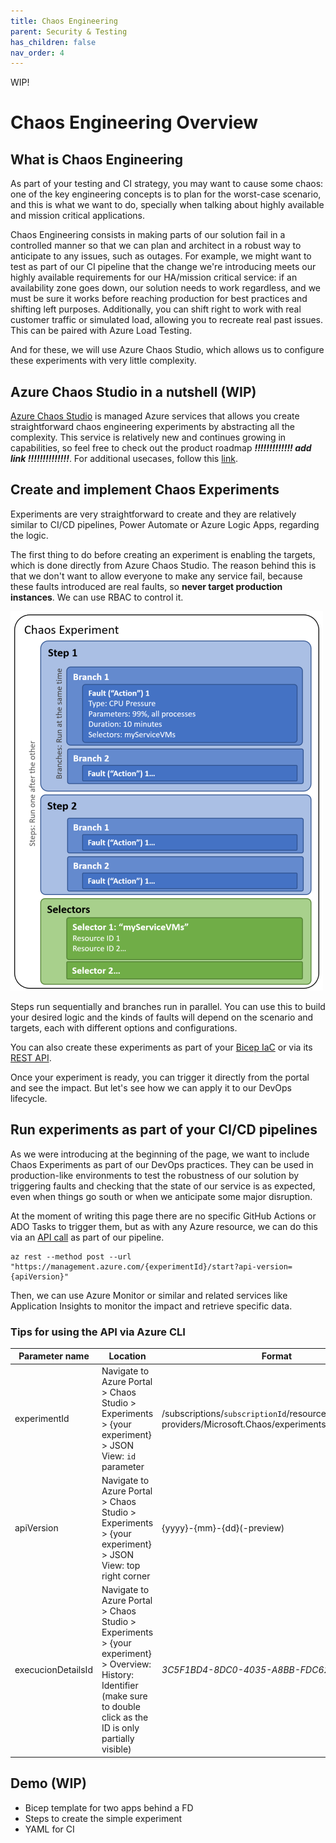 ```yaml
---
title: Chaos Engineering
parent: Security & Testing
has_children: false
nav_order: 4
---
```

WIP!

# Chaos Engineering Overview

## What is Chaos Engineering
As part of your testing and CI strategy, you may want to cause some chaos: one of the key engineering concepts is to plan for the worst-case scenario, and this is what we want to do, specially when talking about highly available and mission critical applications. 

Chaos Engineering consists in making parts of our solution fail in a controlled manner so that we can plan and architect in a robust way to anticipate to any issues, such as outages. For example, we might want to test as part of our CI pipeline that the change we're introducing meets our highly available requirements for our HA/mission critical service: if an availability zone goes down, our solution needs to work regardless, and we must be sure it works before reaching production for best practices and shifting left purposes. Additionally, you can shift right to work with real customer traffic or simulated load, allowing you to recreate real past issues. This can be paired with Azure Load Testing.

And for these, we will use Azure Chaos Studio, which allows us to configure these experiments with very little complexity.

## Azure Chaos Studio in a nutshell (WIP)
[Azure Chaos Studio](https://learn.microsoft.com/en-US/azure/chaos-studio/chaos-studio-overview) is managed Azure services that allows you create straightforward chaos engineering experiments by abstracting all the complexity. This service is relatively new and continues growing in capabilities, so feel free to check out the product roadmap ***!!!!!!!!!!!!! add link !!!!!!!!!!!!!!***. For additional usecases, follow this [link](https://learn.microsoft.com/en-us/azure/chaos-studio/chaos-studio-overview#chaos-studio-scenarios).

## Create and implement Chaos Experiments
Experiments are very straightforward to create and they are relatively similar to CI/CD pipelines, Power Automate or Azure Logic Apps, regarding the logic.

The first thing to do before creating an experiment is enabling the targets, which is done directly from Azure Chaos Studio. The reason behind this is that we don't want to allow everyone to make any service fail, because these faults introduced are real faults, so **never target production instances**. We can use RBAC to control it.

![Chaos Engineering Experiment](./assets/chaos-eng-experiment.png)

Steps run sequentially and branches run in parallel. You can use this to build your desired logic and the kinds of faults will depend on the scenario and targets, each with different options and configurations. 

You can also create these experiments as part of your [Bicep IaC](https://learn.microsoft.com/en-us/azure/chaos-studio/chaos-studio-bicep?tabs=CLI) or via its [REST API](https://learn.microsoft.com/en-us/azure/chaos-studio/chaos-studio-samples-rest-api).

Once your experiment is ready, you can trigger it directly from the portal and see the impact. But let's see how we can apply it to our DevOps lifecycle.

## Run experiments as part of your CI/CD pipelines
As we were introducing at the beginning of the page, we want to include Chaos Experiments as part of our DevOps practices. They can be used in production-like environments to test the robustness of our solution by triggering faults and checking that the state of our service is as expected, even when things go south or when we anticipate some major disruption.

At the moment of writing this page there are no specific GitHub Actions or ADO Tasks to trigger them, but as with any Azure resource, we can do this via an [API call](https://learn.microsoft.com/en-us/azure/chaos-studio/chaos-studio-samples-rest-api#start-an-experiment) as part of our pipeline.

```azurecli
az rest --method post --url "https://management.azure.com/{experimentId}/start?api-version={apiVersion}"
```
Then, we can use Azure Monitor or similar and related services like Application Insights to monitor the impact and retrieve specific data.

### Tips for using the API via Azure CLI
|Parameter name|Location|Format|
|--|--|--|
|experimentId|Navigate to Azure Portal > Chaos Studio > Experiments > {your experiment} > JSON View: `id` parameter| /subscriptions/`subscriptionId`/resourceGroups/`rgName`/ providers/Microsoft.Chaos/experiments/`experimentName`
|apiVersion|Navigate to Azure Portal > Chaos Studio > Experiments > {your experiment} > JSON View: top right corner| {yyyy}-{mm}-{dd}(-preview)
|execucionDetailsId|Navigate to Azure Portal > Chaos Studio > Experiments > {your experiment} > Overview: History: Identifier (make sure to double click as the ID is only partially visible)|*3C5F1BD4-8DC0-4035-A8BB-FDC6215D7FD9*|

## Demo (WIP)
- Bicep template for two apps behind a FD
- Steps to create the simple experiment
- YAML for CI